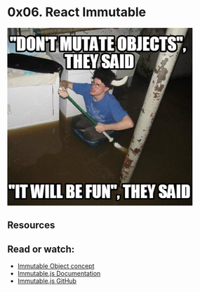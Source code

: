 # 0x06. React Immutable

![alt text](image.png)

## Resources
## Read or watch:

- [Immutable Object concept](https://en.wikipedia.org/wiki/Immutable_object)
- [Immutable.js Documentation](https://immutable-js.com/docs/)
- [Immutable.js GitHub](https://github.com/immutable-js/immutable-js)